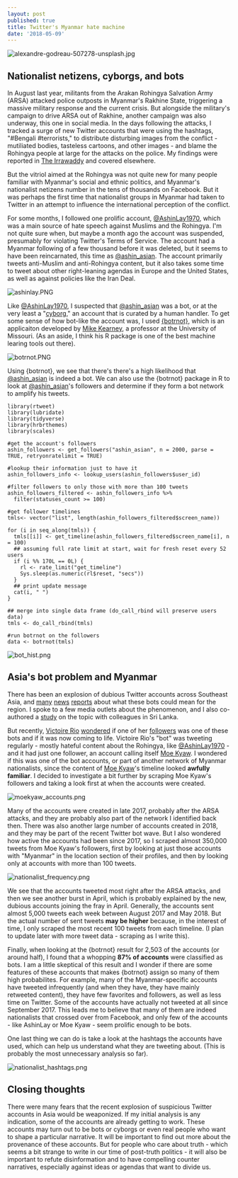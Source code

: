 ```yaml
---
layout: post
published: true
title: Twitter's Myanmar hate machine
date: '2018-05-09'
---
```

![alexandre-godreau-507278-unsplash.jpg]({{site.baseurl}}/img/alexandre-godreau-507278-unsplash.jpg)

## Nationalist netizens, cyborgs, and bots

In August last year, militants from the Arakan Rohingya Salvation Army (ARSA) attacked police outposts in Myanmar's Rakhine State, triggering a massive military response and the current crisis. But alongside the military's campaign to drive ARSA out of Rakhine, another campaign was also underway, this one in social media. In the days following the attacks, I tracked a surge of new Twitter accounts that were using the hashtags, "#Bengali #terrorists," to distribute disturbing images from the conflict - mutiliated bodies, tasteless cartoons, and other images - and blame the Rohingya people at large for the attacks on the police. My findings were reported in [The Irrawaddy](https://www.irrawaddy.com/news/soar-dubious-twitter-accounts-since-rakhine-attacks.html) and covered elsewhere. 

But the vitriol aimed at the Rohingya was not quite new for many people familiar with Myanmar's social and ethnic politics, and Myanmar's nationalist netizens number in the tens of thousands on Facebook. But it was perhaps the first time that nationalist groups in Myanmar had taken to Twitter in an attempt to influence the international perception of the conflict. 

For some months, I followed one prolific account, [@AshinLay1970](https://twitter.com/account/suspended), which was a main source of hate speech against Muslims and the Rohingya. I'm not quite sure when, but maybe a month ago the account was suspended, presumably for violating Twitter's Terms of Service. The account had a Myanmar following of a few thousand before it was deleted, but it seems to have been reincarnated, this time as [@ashin_asian](https://twitter.com/ashin_asian). The account primarily tweets anti-Muslim and anti-Rohingya content, but it also takes some time to tweet about other right-leaning agendas in Europe and the United States, as well as against policies like the Iran Deal. 

![ashinlay.PNG]({{site.baseurl}}/img/ashinlay.PNG)

Like [@AshinLay1970](https://twitter.com/account/suspended), I suspected that [@ashin_asian](https://twitter.com/ashin_asian) was a bot, or at the very least a "[cyborg](https://medium.com/@DFRLab/human-bot-or-cyborg-41273cdb1e17)," an account that is curated by a human handler. To get some sense of how bot-like the account was, I used [{botrnot}](https://mikewk.shinyapps.io/botornot/), which is an applicaiton developed by [Mike Kearney](https://twitter.com/kearneymw), a professor at the University of Missouri. (As an aside, I think his R package is one of the best machine learing tools out there). 

![botrnot.PNG]({{site.baseurl}}/img/botrnot.PNG)

Using {botrnot}, we see that there's there's a high likelihood that [@ashin_asian](https://twitter.com/ashin_asian) is indeed a bot. We can also use the {botrnot} package in R to look at [@ashin_asian](https://twitter.com/ashin_asian)'s followers and determine if they form a bot network to amplify his tweets. 

````{r}
library(rtweet)
library(lubridate)
library(tidyverse)
library(hrbrthemes)
library(scales)

#get the account's followers
ashin_followers <- get_followers("ashin_asian", n = 2000, parse = TRUE, retryonratelimit = TRUE)

#lookup their information just to have it
ashin_followers_info <- lookup_users(ashin_followers$user_id)

#filter followers to only those with more than 100 tweets
ashin_followers_filtered <- ashin_followers_info %>%
  filter(statuses_count >= 100)

#get follower timelines
tmls<- vector("list", length(ashin_followers_filtered$screen_name))

for (i in seq_along(tmls)) {
  tmls[[i]] <- get_timeline(ashin_followers_filtered$screen_name[i], n = 100)
  ## assuming full rate limit at start, wait for fresh reset every 52 users
  if (i %% 170L == 0L) {
    rl <- rate_limit("get_timeline")
    Sys.sleep(as.numeric(rl$reset, "secs"))
  }
  ## print update message
  cat(i, " ")
}

## merge into single data frame (do_call_rbind will preserve users data)
tmls <- do_call_rbind(tmls)

#run botrnot on the followers
data <- botrnot(tmls)
`````
![bot_hist.png]({{site.baseurl}}/img/bot_hist.png)

## Asia's bot problem and Myanmar
There has been an explosion of dubious Twitter accounts across Southeast Asia, and [many](http://www.dvb.no/news/flock-followers-descends-se-asias-twitter-users-real/80618) [news](https://www.straitstimes.com/asia/surge-in-anonymous-twitter-accounts-in-asia-sparks-bot-fears) [reports](http://time.com/5260832/malaysia-election-twitter-bots-social-media/) about what these bots could mean for the region. I spoke to a few media outlets about the phenomenon, and I also co-authored a [study](http://www.cpalanka.org/weaponising-280-characters-what-200000-tweets-and-4000-bots-tell-us-about-state-of-twitter-in-sri-lanka/) on the topic with colleagues in Sri Lanka.

But recently, [Victoire Rio](https://twitter.com/riovictoire) [wondered](https://twitter.com/riovictoire/status/992701434150895616) if one of her [followers](https://twitter.com/MkQ0V1sq1iDMAvx) was one of these bots and if it was now coming to life. Victoire Rio's "bot" was tweeting regularly - mostly hateful content about the Rohingya, like [@AshinLay1970](https://twitter.com/account/suspended) - and it had just one follower, an account calling itself [Moe Kyaw](https://twitter.com/moe13kyaw). I wondered if this was one of the bot accounts, or part of another  network of Myanmar nationalists, since the content of [Moe Kyaw](https://twitter.com/moe13kyaw)'s timeline looked **awfully familiar**. I decided to investigate a bit further by scraping Moe Kyaw's followers and taking a look first at when the accounts were created. 

![moekyaw_accounts.png]({{site.baseurl}}/img/moekyaw_accounts.png)

Many of the accounts were created in late 2017, probably after the ARSA attacks, and they are probably also part of the network I identified back then. There was also another large number of accounts created in 2018, and they may be part of the recent Twitter bot wave. But I also wondered how active the accounts had been since 2017, so I scraped almost 350,000 tweets from Moe Kyaw's followers, first by looking at just those accounts with "Myanmar" in the location section of their profiles, and then by looking only at accounts with more than 100 tweets. 

![nationalist_frequency.png]({{site.baseurl}}/img/nationalist_frequency.png)

We see that the accounts tweeted most right after the ARSA attacks, and then we see another burst in April, which is probably explained by the new, dubious accounts joining the fray in April. Generally, the accounts sent almost 5,000 tweets each week between August 2017 and May 2018. But the actual number of sent tweets **may be higher** because, in the interest of time, I only scraped the most recent 100 tweets from each timeline. (I plan to update later with more tweet data - scraping as I write this).

Finally, when looking at the {botrnot} result for 2,503 of the accounts (or around half), I found that a whopping **87% of accounts** were classified as bots. I am a little skeptical of this result and I wonder if there are some features of these accounts that makes {botrnot} assign so many of them high probabilites. For example, many of the Myanmar-specific accounts have tweeted infrequently (and when they have, they have mainly retweeted content), they have few favorites and followers, as well as less time on Twitter. Some of the accounts have actually not tweeted at all since September 2017. This leads me to believe that many of them are indeed nationalists that crossed over from Facebook, and only few of the accounts - like AshinLay or Moe Kyaw - seem prolific enough to be bots. 

One last thing we can do is take a look at the hashtags the accounts have used, which can help us understand what they are tweeting about. (This is probably the most unnecessary analysis so far). 

![nationalist_hashtags.png]({{site.baseurl}}/img/nationalist_hashtags.png)


## Closing thoughts
There were many fears that the recent explosion of suspicious Twitter accounts in Asia would be weaponized. If my initial analysis is any indication, some of the accounts are already getting to work. These accounts may turn out to be bots or cyborgs or even real people who want to shape a particular narrative. It will be important to find out more about the provenance of these accounts. But for people who care about truth - which seems a bit strange to write in our time of post-truth politics - it will also be important to refute disinformation and to have compelling counter narratives, especially against ideas or agendas that want to divide us.
